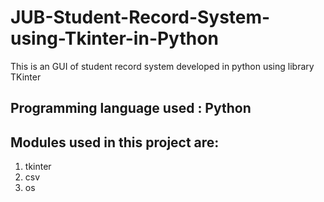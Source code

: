 # JUB-Student-Record-System-using-Tkinter-in-Python
This is an GUI of student record system developed in python using library TKinter

## Programming language used : Python
## Modules used in this project are:
1. tkinter 
2. csv
3. os

